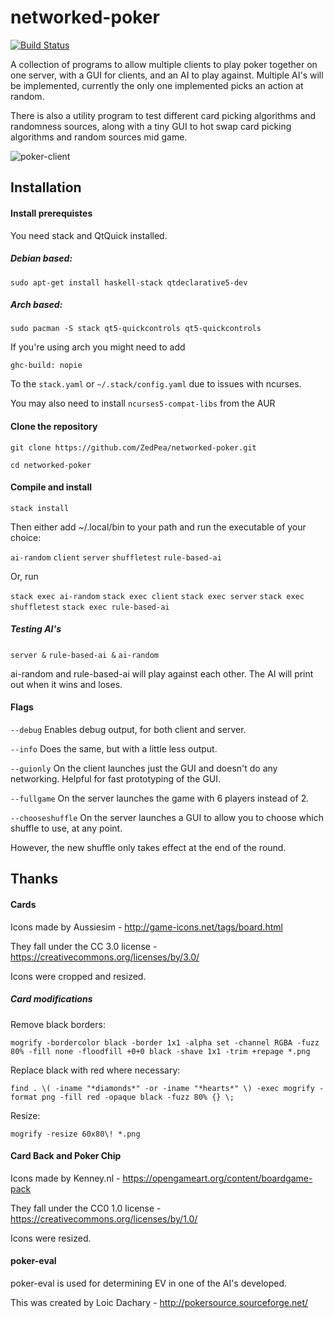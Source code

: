 # networked-poker
[![Build Status](https://travis-ci.org/ZedPea/networked-poker.svg)](https://travis-ci.org/ZedPea/networked-poker)

A collection of programs to allow multiple clients to play poker together on one server, with a GUI for clients, and an AI to play against. Multiple AI's will be implemented, currently the only one implemented picks an action at random.

There is also a utility program to test different card picking algorithms and randomness sources, along with a tiny GUI to hot swap card picking algorithms and random sources mid game.

![poker-client](https://zacharypalmer.co.uk/images/poker-client.png)

## Installation

#### Install prerequistes
You need stack and QtQuick installed.

##### Debian based:
`sudo apt-get install haskell-stack qtdeclarative5-dev`

##### Arch based:
`sudo pacman -S stack qt5-quickcontrols qt5-quickcontrols`

If you're using arch you might need to add 

`ghc-build: nopie`

To the `stack.yaml` or `~/.stack/config.yaml` due to issues with ncurses.

You may also need to install `ncurses5-compat-libs` from the AUR

#### Clone the repository

`git clone https://github.com/ZedPea/networked-poker.git`

`cd networked-poker`

#### Compile and install

`stack install`

Then either add ~/.local/bin to your path and run the executable of your choice:

`ai-random`
`client`
`server`
`shuffletest`
`rule-based-ai`

Or, run

`stack exec ai-random`
`stack exec client`
`stack exec server`
`stack exec shuffletest`
`stack exec rule-based-ai`

##### Testing AI's

`server &`
`rule-based-ai &`
`ai-random`

ai-random and rule-based-ai will play against each other. The AI will print out when it wins and loses.

#### Flags

`--debug` Enables debug output, for both client and server.

`--info` Does the same, but with a little less output.

`--guionly` On the client launches just the GUI and doesn't do any networking. Helpful for fast prototyping of the GUI.

`--fullgame` On the server launches the game with 6 players instead of 2.

`--chooseshuffle` On the server launches a GUI to allow you to choose which shuffle to use, at any point.

However, the new shuffle only takes effect at the end of the round.

## Thanks

#### Cards
Icons made by Aussiesim - http://game-icons.net/tags/board.html

They fall under the CC 3.0 license - https://creativecommons.org/licenses/by/3.0/

Icons were cropped and resized.

##### Card modifications

Remove black borders:

`mogrify -bordercolor black -border 1x1 -alpha set -channel RGBA -fuzz 80% -fill none -floodfill +0+0 black -shave 1x1 -trim +repage *.png`

Replace black with red where necessary:

`find . \( -iname "*diamonds*" -or -iname "*hearts*" \) -exec mogrify -format png -fill red -opaque black -fuzz 80% {} \;`

Resize:

`mogrify -resize 60x80\! *.png`

#### Card Back and Poker Chip
Icons made by Kenney.nl - https://opengameart.org/content/boardgame-pack

They fall under the CC0 1.0 license - https://creativecommons.org/licenses/by/1.0/

Icons were resized.

#### poker-eval
poker-eval is used for determining EV in one of the AI's developed. 

This was created by Loic Dachary - http://pokersource.sourceforge.net/
